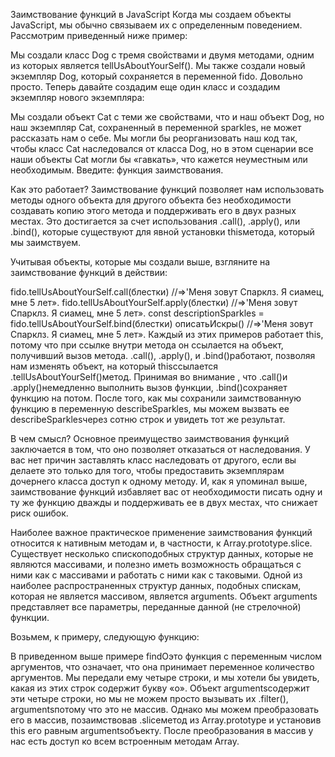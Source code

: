Заимствование функций в JavaScript
Когда мы создаем объекты JavaScript, мы обычно связываем их с определенным поведением. Рассмотрим приведенный ниже пример:

Мы создали класс Dog с тремя свойствами и двумя методами, одним из которых является tellUsAboutYourSelf(). Мы также создали новый экземпляр Dog, который сохраняется в переменной fido. Довольно просто. Теперь давайте создадим еще один класс и создадим экземпляр нового экземпляра:

Мы создали объект Cat с теми же свойствами, что и наш объект Dog, но наш экземпляр Cat, сохраненный в переменной sparkles, не может рассказать нам о себе. Мы могли бы реорганизовать наш код так, чтобы класс Cat наследовался от класса Dog, но в этом сценарии все наши объекты Cat могли бы «гавкать», что кажется неуместным или необходимым. Введите: функция заимствования.

Как это работает?
Заимствование функций позволяет нам использовать методы одного объекта для другого объекта без необходимости создавать копию этого метода и поддерживать его в двух разных местах. Это достигается за счет использования .call(), .apply(), или .bind(), которые существуют для явной установки thisметода, который мы заимствуем.

Учитывая объекты, которые мы создали выше, взгляните на заимствование функций в действии:

fido.tellUsAboutYourSelf.call(блестки)
//=>'Меня зовут Спарклз. Я сиамец, мне 5 лет».
fido.tellUsAboutYourSelf.apply(блестки)
//=>'Меня зовут Спарклз. Я сиамец, мне 5 лет».
const descriptionSparkles = fido.tellUsAboutYourSelf.bind(блестки)
описатьИскры()
//=>'Меня зовут Спарклз. Я сиамец, мне 5 лет».
Каждый из этих примеров работает this, потому что при ссылке внутри метода он ссылается на объект, получивший вызов метода. .call(), .apply(), и .bind()работают, позволяя нам изменять объект, на который thisссылается .tellUsAboutYourSelf()метод. Принимая во внимание , что .call()и .apply()немедленно выполнить вызов функции, .bind()сохраняет функцию на потом. После того, как мы сохранили заимствованную функцию в переменную describeSparkles, мы можем вызвать ее describeSparklesчерез сотню строк и увидеть тот же результат.

В чем смысл?
Основное преимущество заимствования функций заключается в том, что оно позволяет отказаться от наследования. У вас нет причин заставлять класс наследовать от другого, если вы делаете это только для того, чтобы предоставить экземплярам дочернего класса доступ к одному методу. И, как я упоминал выше, заимствование функций избавляет вас от необходимости писать одну и ту же функцию дважды и поддерживать ее в двух местах, что снижает риск ошибок.

Наиболее важное практическое применение заимствования функций относится к нативным методам и, в частности, к Array.prototype.slice. Существует несколько спископодобных структур данных, которые не являются массивами, и полезно иметь возможность обращаться с ними как с массивами и работать с ними как с таковыми. Одной из наиболее распространенных структур данных, подобных спискам, которая не является массивом, является arguments. Объект arguments представляет все параметры, переданные данной (не стрелочной) функции.

Возьмем, к примеру, следующую функцию:

В приведенном выше примере findOэто функция с переменным числом аргументов, что означает, что она принимает переменное количество аргументов. Мы передали ему четыре строки, и мы хотели бы увидеть, какая из этих строк содержит букву «о». Объект argumentsсодержит эти четыре строки, но мы не можем просто вызывать их .filter(), argumentsпотому что это не массив. Однако мы можем преобразовать его в массив, позаимствовав .sliceметод из Array.prototype и установив this его равным argumentsобъекту. После преобразования в массив у нас есть доступ ко всем встроенным методам Array.
